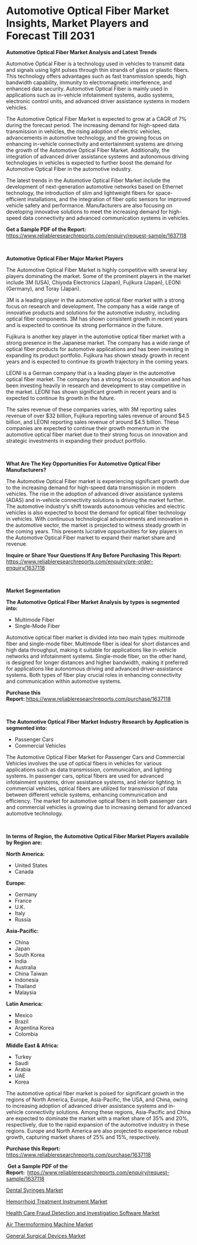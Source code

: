 <p><h1>Automotive Optical Fiber Market Insights, Market Players and Forecast Till 2031</h1></p><p><strong>Automotive Optical Fiber Market Analysis and Latest Trends</strong></p>
<p><p>Automotive Optical Fiber is a technology used in vehicles to transmit data and signals using light pulses through thin strands of glass or plastic fibers. This technology offers advantages such as fast transmission speeds, high bandwidth capability, immunity to electromagnetic interference, and enhanced data security. Automotive Optical Fiber is mainly used in applications such as in-vehicle infotainment systems, audio systems, electronic control units, and advanced driver assistance systems in modern vehicles.</p><p>The Automotive Optical Fiber Market is expected to grow at a CAGR of 7% during the forecast period. The increasing demand for high-speed data transmission in vehicles, the rising adoption of electric vehicles, advancements in automotive technology, and the growing focus on enhancing in-vehicle connectivity and entertainment systems are driving the growth of the Automotive Optical Fiber Market. Additionally, the integration of advanced driver assistance systems and autonomous driving technologies in vehicles is expected to further boost the demand for Automotive Optical Fiber in the automotive industry.</p><p>The latest trends in the Automotive Optical Fiber Market include the development of next-generation automotive networks based on Ethernet technology, the introduction of slim and lightweight fibers for space-efficient installations, and the integration of fiber optic sensors for improved vehicle safety and performance. Manufacturers are also focusing on developing innovative solutions to meet the increasing demand for high-speed data connectivity and advanced communication systems in vehicles.</p></p>
<p><strong>Get a Sample PDF of the Report:&nbsp;</strong> <a href="https://www.reliableresearchreports.com/enquiry/request-sample/1637118">https://www.reliableresearchreports.com/enquiry/request-sample/1637118</a></p>
<p>&nbsp;</p>
<p><strong>Automotive Optical Fiber Major Market Players</strong></p>
<p><p>The Automotive Optical Fiber Market is highly competitive with several key players dominating the market. Some of the prominent players in the market include 3M (USA), Chiyoda Electronics (Japan), Fujikura (Japan), LEONI (Germany), and Toray (Japan).</p><p>3M is a leading player in the automotive optical fiber market with a strong focus on research and development. The company has a wide range of innovative products and solutions for the automotive industry, including optical fiber components. 3M has shown consistent growth in recent years and is expected to continue its strong performance in the future.</p><p>Fujikura is another key player in the automotive optical fiber market with a strong presence in the Japanese market. The company has a wide range of optical fiber products for automotive applications and has been investing in expanding its product portfolio. Fujikura has shown steady growth in recent years and is expected to continue its growth trajectory in the coming years.</p><p>LEONI is a German company that is a leading player in the automotive optical fiber market. The company has a strong focus on innovation and has been investing heavily in research and development to stay competitive in the market. LEONI has shown significant growth in recent years and is expected to continue its growth in the future.</p><p>The sales revenue of these companies varies, with 3M reporting sales revenue of over $32 billion, Fujikura reporting sales revenue of around $4.5 billion, and LEONI reporting sales revenue of around $4.5 billion. These companies are expected to continue their growth momentum in the automotive optical fiber market due to their strong focus on innovation and strategic investments in expanding their product portfolio.</p></p>
<p>&nbsp;</p>
<p><strong>What Are The Key Opportunities For Automotive Optical Fiber Manufacturers?</strong></p>
<p><p>The Automotive Optical Fiber market is experiencing significant growth due to the increasing demand for high-speed data transmission in modern vehicles. The rise in the adoption of advanced driver assistance systems (ADAS) and in-vehicle connectivity solutions is driving the market further. The automotive industry's shift towards autonomous vehicles and electric vehicles is also expected to boost the demand for optical fiber technology in vehicles. With continuous technological advancements and innovation in the automotive sector, the market is projected to witness steady growth in the coming years. This presents lucrative opportunities for key players in the Automotive Optical Fiber market to expand their market share and revenue.</p></p>
<p><strong>Inquire or Share Your Questions If Any Before Purchasing This Report:</strong> <a href="https://www.reliableresearchreports.com/enquiry/pre-order-enquiry/1637118">https://www.reliableresearchreports.com/enquiry/pre-order-enquiry/1637118</a></p>
<p>&nbsp;</p>
<p><strong>Market Segmentation</strong></p>
<p><strong>The Automotive Optical Fiber Market Analysis by types is segmented into:</strong></p>
<p><ul><li>Multimode Fiber</li><li>Single-Mode Fiber</li></ul></p>
<p><p>Automotive optical fiber market is divided into two main types: multimode fiber and single-mode fiber. Multimode fiber is ideal for short distances and high data throughput, making it suitable for applications like in-vehicle networks and infotainment systems. Single-mode fiber, on the other hand, is designed for longer distances and higher bandwidth, making it preferred for applications like autonomous driving and advanced driver-assistance systems. Both types of fiber play crucial roles in enhancing connectivity and communication within automotive systems.</p></p>
<p><strong>Purchase this Report:&nbsp;</strong><a href="https://www.reliableresearchreports.com/purchase/1637118">https://www.reliableresearchreports.com/purchase/1637118</a></p>
<p>&nbsp;</p>
<p><strong>The Automotive Optical Fiber Market Industry Research by Application is segmented into:</strong></p>
<p><ul><li>Passenger Cars</li><li>Commercial Vehicles</li></ul></p>
<p><p>The Automotive Optical Fiber Market for Passenger Cars and Commercial Vehicles involves the use of optical fibers in vehicles for various applications such as data transmission, communication, and lighting systems. In passenger cars, optical fibers are used for advanced infotainment systems, driver assistance systems, and interior lighting. In commercial vehicles, optical fibers are utilized for transmission of data between different vehicle systems, enhancing communication and efficiency. The market for automotive optical fibers in both passenger cars and commercial vehicles is growing due to increasing demand for advanced automotive technology.</p></p>
<p>&nbsp;</p>
<p><strong>In terms of Region, the Automotive Optical Fiber Market Players available by Region are:</strong></p>
<p>
    <p> <strong> North America: </strong>
        <ul>
            <li>United States</li>
            <li>Canada</li>
        </ul>
        </p> 
    <p> <strong> Europe: </strong>
        <ul>
            <li>Germany</li>
            <li>France</li>
            <li>U.K.</li>
            <li>Italy</li>
            <li>Russia</li>
        </ul>
        </p> 
    <p> <strong> Asia-Pacific: </strong>
        <ul>
            <li>China</li>
            <li>Japan</li>
            <li>South Korea</li>
            <li>India</li>
            <li>Australia</li>
            <li>China Taiwan</li>
            <li>Indonesia</li>
            <li>Thailand</li>
            <li>Malaysia</li>
        </ul>
        </p> 
    <p> <strong> Latin America: </strong>
        <ul>
            <li>Mexico</li>
            <li>Brazil</li>
            <li>Argentina Korea</li>
            <li>Colombia</li>
        </ul>
        </p> 
    <p> <strong> Middle East & Africa: </strong>
        <ul>
            <li>Turkey</li>
            <li>Saudi</li>
            <li>Arabia</li>
            <li>UAE</li>
            <li>Korea</li>
        </ul>
    </p>
    </p>
<p><p>The automotive optical fiber market is poised for significant growth in the regions of North America, Europe, Asia-Pacific, the USA, and China, owing to increasing adoption of advanced driver assistance systems and in-vehicle connectivity solutions. Among these regions, Asia-Pacific and China are expected to dominate the market with a market share of 35% and 20%, respectively, due to the rapid expansion of the automotive industry in these regions. Europe and North America are also projected to experience robust growth, capturing market shares of 25% and 15%, respectively.</p></p>
<p><strong>Purchase this Report: </strong><a href="https://www.reliableresearchreports.com/purchase/1637118">https://www.reliableresearchreports.com/purchase/1637118</a></p>
<p>&nbsp;<strong>Get a Sample PDF of the Report:&nbsp;&nbsp;</strong><a href="https://www.reliableresearchreports.com/enquiry/request-sample/1637118">https://www.reliableresearchreports.com/enquiry/request-sample/1637118</a></p>
<p><strong></strong></p>
<p><p><a href="https://medium.com/@kathrynlynch04/dental-syringes-market-size-market-outlook-and-market-forecast-2024-to-2031-7332ee76ac0a">Dental Syringes Market</a></p><p><a href="https://github.com/laholand/Market-Research-Report-List-1/blob/main/hemorrhoid-treatment-instrument-market.md">Hemorrhoid Treatment Instrument Market</a></p><p><a href="https://issuu.com/reportprime-2/docs/health-care-fraud-detection-and-investigation-soft">Health Care Fraud Detection and Investigation Software Market</a></p><p><a href="https://github.com/aliciawhite5576/Market-Research-Report-List-3/blob/main/air-thermoforming-machine-market.md">Air Thermoforming Machine Market</a></p><p><a href="https://medium.com/@kathrynlynch04/general-surgical-devices-market-size-market-outlook-and-market-forecast-2024-to-2031-32ab7ca4617f">General Surgical Devices Market</a></p></p>